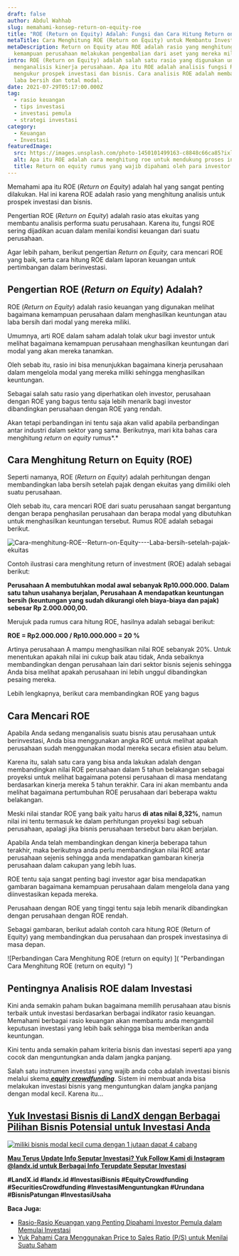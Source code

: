 ```yaml
---
draft: false
author: Abdul Wahhab
slug: memahami-konsep-return-on-equity-roe
title: "ROE (Return on Equity) Adalah: Fungsi dan Cara Hitung Return on Equity"
metaTitle: Cara Menghitung ROE (Return on Equity) untuk Membantu Investasi Anda
metaDescription: Return on Equity atau ROE adalah rasio yang menghitung
  kemampuan perusahaan melakukan pengembalian dari aset yang mereka miliki
intro: ROE (Return on Equity) adalah salah satu rasio yang digunakan untuk
  menganalisis kinerja perusahaan. Apa itu ROE adalah analisis fungsi ROE untuk
  mengukur prospek investasi dan bisnis. Cara analisis ROE adalah membandingkan
  laba bersih dan total modal.
date: 2021-07-29T05:17:00.000Z
tag:
  - rasio keuangan
  - tips investasi
  - investasi pemula
  - strategi investasi
category:
  - Keuangan
  - Investasi
featuredImage:
  src: https://images.unsplash.com/photo-1450101499163-c8848c66ca85?ixlib=rb-1.2.1&ixid=MnwxMjA3fDB8MHxwaG90by1wYWdlfHx8fGVufDB8fHx8&auto=format&fit=crop&w=1470&q=80
  alt: Apa itu ROE adalah cara menghitung roe untuk mendukung proses investasi Anda
  title: Return on equity rumus yang wajib dipahami oleh para investor
---
```

Memahami apa itu ROE (*Return on Equity*) adalah hal yang sangat penting dilakukan. Hal ini karena ROE adalah rasio yang menghitung analisis untuk prospek investasi dan bisnis. 

Pengertian ROE (*Return on Equity*) adalah rasio atas ekuitas yang membantu analisis performa suatu perusahaan. Karena itu, fungsi ROE sering dijadikan acuan dalam menilai kondisi keuangan dari suatu perusahaan.

Agar lebih paham, berikut pengertian *Return on Equity,* cara mencari ROE yang baik, serta cara hitung ROE dalam laporan keuangan untuk pertimbangan dalam berinvestasi.

## Pengertian ROE (*Return on Equity*) Adalah?

ROE (*Return on Equity*) adalah rasio keuangan yang digunakan melihat bagaimana kemampuan perusahaan dalam menghasilkan keuntungan atau laba bersih dari modal yang mereka miliki. 

Umumnya, arti ROE dalam saham adalah tolak ukur bagi investor untuk melihat bagaimana kemampuan perusahaan menghasilkan keuntungan dari modal yang akan mereka tanamkan. 

Oleh sebab itu, rasio ini bisa menunjukkan bagaimana kinerja perusahaan dalam mengelola modal yang mereka miliki sehingga menghasilkan keuntungan.

Sebagai salah satu rasio yang diperhatikan oleh investor, perusahaan dengan ROE yang bagus tentu saja lebih menarik bagi investor dibandingkan perusahaan dengan ROE yang rendah.

Akan tetapi perbandingan ini tentu saja akan valid apabila perbandingan antar industri dalam sektor yang sama. Berikutnya, mari kita bahas cara menghitung *return on equity* rumus*.*

## Cara Menghitung Return on Equity (ROE)

Seperti namanya, ROE (*Return on Equity*) adalah perhitungan dengan membandingkan laba bersih setelah pajak dengan ekuitas yang dimiliki oleh suatu perusahaan.

Oleh sebab itu, cara mencari ROE dari suatu perusahaan sangat bergantung dengan berapa penghasilan perusahaan dan berapa modal yang dibutuhkan untuk menghasilkan keuntungan tersebut. Rumus ROE adalah sebagai berikut.

![Cara-menghitung-ROE--Return-on-Equity----Laba-bersih-setelah-pajak-ekuitas](https://accountgram-production.sfo2.cdn.digitaloceanspaces.com/landx_ghost/2021/09/Cara-menghitung-ROE--Return-on-Equity----Laba-bersih-setelah-pajak-ekuitas.png "Cara menghitung ROE (return on equity) agar analisis investasi menjadi lebih mudah")

Contoh ilustrasi cara menghitung return of investment (ROE) adalah sebagai berikut:

**Perusahaan A membutuhkan modal awal sebanyak Rp10.000.000. Dalam satu tahun usahanya berjalan, Perusahaan A mendapatkan keuntungan bersih (keuntungan yang sudah dikurangi oleh biaya-biaya dan pajak) sebesar Rp 2.000.000,00.**

Merujuk pada rumus cara hitung ROE, hasilnya adalah sebagai berikut:

**ROE = Rp2.000.000 / Rp10.000.000 = 20 %**



Artinya perusahaan A mampu menghasilkan nilai ROE sebanyak 20%. Untuk menentukan apakah nilai ini cukup baik atau tidak, Anda sebaiknya membandingkan dengan perusahaan lain dari sektor bisnis sejenis sehingga Anda bisa melihat apakah perusahaan ini lebih unggul dibandingkan pesaing mereka.

Lebih lengkapnya, berikut cara membandingkan ROE yang bagus

## Cara Mencari ROE

Apabila Anda sedang menganalisis suatu bisnis atau perusahaan untuk berinvestasi, Anda bisa menggunakan angka ROE untuk melihat apakah perusahaan sudah menggunakan modal mereka secara efisien atau belum.

Karena itu, salah satu cara yang bisa anda lakukan adalah dengan membandingkan nilai ROE perusahaan dalam 5 tahun belakangan sebagai proyeksi untuk melihat bagaimana potensi perusahaan di masa mendatang berdasarkan kinerja mereka 5 tahun terakhir. Cara ini akan membantu anda melihat bagaimana pertumbuhan ROE perusahaan dari beberapa waktu belakangan.

Meski nilai standar ROE yang baik yaitu harus **di atas nilai 8,32%**, namun nilai ini tentu termasuk ke dalam perhitungan proyeksi bagi sebuah perusahaan, apalagi jika bisnis perusahaan tersebut baru akan berjalan.

Apabila Anda telah membandingkan dengan kinerja beberapa tahun terakhir, maka berikutnya anda perlu membandingkan nilai ROE antar perusahaan sejenis sehingga anda mendapatkan gambaran kinerja perusahaan dalam cakupan yang lebih luas.

ROE tentu saja sangat penting bagi investor agar bisa mendapatkan gambaran bagaimana kemampuan perusahaan dalam mengelola dana yang diinvestasikan kepada mereka.

Perusahaan dengan ROE yang tinggi tentu saja lebih menarik dibandingkan dengan perusahaan dengan ROE rendah.

Sebagai gambaran, berikut adalah contoh cara hitung ROE (Return of Equity) yang membandingkan dua perusahaan dan prospek investasinya di masa depan.

![Perbandingan Cara Menghitung ROE (return on equity) ]( "Perbandingan Cara Menghitung ROE (return on equity) ")

## Pentingnya Analisis ROE dalam Investasi

Kini anda semakin paham bukan bagaimana memilih perusahaan atau bisnis terbaik untuk investasi berdasarkan berbagai indikator rasio keuangan. Memahami berbagai rasio keuangan akan membantu anda mengambil keputusan investasi yang lebih baik sehingga bisa memberikan anda keuntungan.

Kini tentu anda semakin paham kriteria bisnis dan investasi seperti apa yang cocok dan menguntungkan anda dalam jangka panjang.

Salah satu instrumen investasi yang wajib anda coba adalah investasi bisnis melalui skema[ ***equity crowdfunding***](https://landx.id/). Sistem ini membuat anda bisa melakukan investasi bisnis yang menguntungkan dalam jangka panjang dengan modal kecil. Karena itu…

## **[Yuk Investasi Bisnis di LandX dengan Berbagai Pilihan Bisnis Potensial untuk Investasi Anda](https://landx.id/project/?utm_source=Blog&utm_medium=organic+keyword&utm_campaign=blog&utm_id=Blog)**

[![miliki bisnis modal kecil cuma dengan 1 jutaan dapat 4 cabang ](https://accountgram-production.sfo2.cdn.digitaloceanspaces.com/landx_ghost/2021/11/jadi-owner-bisnis-hanya-1-jutaan-dengan-cuan-yang-sangat-menjanjikan.png)](https://landx.id/project/?utm_source=Blog&utm_medium=organic+keyword&utm_campaign=blog&utm_id=Blog)

**[Mau Terus Update Info Seputar Investasi? Yuk Follow Kami di Instagram @landx.id untuk Berbagai Info Terupdate Seputar Investasi](https://instagram.com/landx.id?utm_medium=copy_link)**

**\#LandX.id    #landx.id    #InvestasiBisnis     #EquityCrowdfunding   #SecuritiesCrowdfunding #InvestasiMenguntungkan    #Urundana     #BisnisPatungan    #InvestasiUsaha**

**Baca Juga:**

* [Rasio-Rasio Keuangan yang Penting Dipahami Investor Pemula dalam Memulai Investasi](https://landx.id/blog/rasio-rasio-keuangan-yang-penting-dalam-investasi/)
* [Yuk Pahami Cara Menggunakan Price to Sales Ratio (P/S) untuk Menilai Suatu Saham](https://landx.id/blog/price-to-sales-ratio-adalah/)